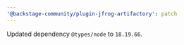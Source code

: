 ```yaml
---
'@backstage-community/plugin-jfrog-artifactory': patch
---
```


Updated dependency `@types/node` to `18.19.66`.
